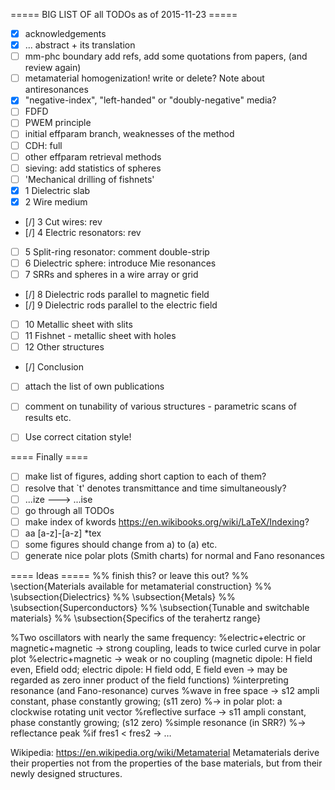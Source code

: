 ===== BIG LIST OF all TODOs as of 2015-11-23 =====
 * [X] acknowledgements
 * [X] ... abstract + its translation
 * [ ] mm-phc boundary add refs, add some quotations from papers, (and review again)
 * [ ] metamaterial homogenization! write or delete? Note about antiresonances
 * [X] "negative-index", "left-handed" or "doubly-negative" media?
 * [ ] FDFD
 * [ ] PWEM principle
 * [ ] initial effparam branch, weaknesses of the method
 * [ ] CDH: full
 * [ ] other effparam retrieval methods
 * [ ] sieving: add statistics of spheres
 * [ ] 'Mechanical drilling of fishnets'
 * [X] 1	Dielectric slab
 * [X] 2	Wire medium
 * [/] 3	Cut wires: rev
 * [/] 4	Electric resonators: rev
 * [ ] 5	Split-ring resonator: comment double-strip
 * [ ] 6	Dielectric sphere: introduce Mie resonances
 * [ ] 7	SRRs and spheres in a wire array or grid
 * [/] 8	Dielectric rods parallel to magnetic field
 * [/] 9	Dielectric rods parallel to the electric field
 * [ ] 10	Metallic sheet with slits
 * [ ] 11	Fishnet - metallic sheet with holes
 * [ ] 12	Other structures
 * [/] Conclusion
 * [ ] attach the list of own publications
 * [ ] comment on tunability of various structures - parametric scans of results etc.
 * [ ] Use correct citation style!


==== Finally ====
 * [ ] make list of figures, adding short caption to each of them?
 * [ ] resolve that `t' denotes transmittance and time simultaneously?
 * [ ] ...ize ---> ...ise 
 * [ ] go through all TODOs 
 * [ ] make index of kwords https://en.wikibooks.org/wiki/LaTeX/Indexing?
 * [ ] aa [a-z]-[a-z] *tex
 * [ ] some figures should change from a)  to  (a) etc.
 * [ ] generate nice polar plots (Smith charts) for normal and Fano resonances

==== Ideas =====
%% finish this? or leave this out?
%%      \section{Materials available for metamaterial construction}
%%      \subsection{Dielectrics}
%%      \subsection{Metals}
%%      \subsection{Superconductors}
%%      \subsection{Tunable and switchable materials}
%%      \subsection{Specifics of the terahertz range}

%Two oscillators with nearly the same frequency:
%electric+electric or magnetic+magnetic → strong coupling, leads to twice curled curve in polar plot
%electric+magnetic → weak or no coupling (magnetic dipole: H field even, Efield odd; electric dipole: H field odd, E field even → may be regarded as zero inner product of the field functions)
%interpreting resonance (and Fano-resonance) curves
	%wave in free space → s12 ampli constant, phase constantly growing; (s11 zero)
	%→  in polar plot: a clockwise rotating unit vector
	%reflective surface → s11 ampli constant, phase constantly growing; (s12 zero)
	%simple resonance (in SRR?) 
	%→  reflectance peak
	%if fres1 < fres2 → …

Wikipedia:
https://en.wikipedia.org/wiki/Metamaterial
Metamaterials derive their properties not from the properties of the base materials, but from their newly designed structures.
